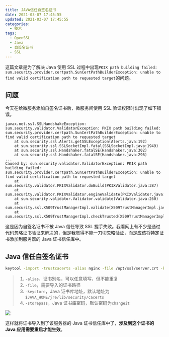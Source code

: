 ```yaml
---
title: JAVA信任自签名证书
date: 2021-03-07 17:45:55
updated: 2021-03-07 17:45:55
categories:
  - 技术
tags:
  - OpenSSL
  - Java
  - 自签名证书
  - SSL
---
```


这篇文章是为了解决 Java 使用 SSL 过程中出现`PKIX path building failed: sun.security.provider.certpath.SunCertPathBuilderException: unable to find valid certification path to requested target`的问题。

<!--more-->

## 问题

今天在给微服务添加自签名证书后，微服务间使用 SSL 验证权限时出现了如下错误。

```log
javax.net.ssl.SSLHandshakeException: sun.security.validator.ValidatorException: PKIX path building failed: sun.security.provider.certpath.SunCertPathBuilderException: unable to find valid certification path to requested target
    at sun.security.ssl.Alerts.getSSLException(Alerts.java:192)
    at sun.security.ssl.SSLSocketImpl.fatal(SSLSocketImpl.java:1949)
    at sun.security.ssl.Handshaker.fatalSE(Handshaker.java:302)
    at sun.security.ssl.Handshaker.fatalSE(Handshaker.java:296)
...
Caused by: sun.security.validator.ValidatorException: PKIX path building failed: sun.security.provider.certpath.SunCertPathBuilderException: unable to find valid certification path to requested target
    at sun.security.validator.PKIXValidator.doBuild(PKIXValidator.java:387)
    at sun.security.validator.PKIXValidator.engineValidate(PKIXValidator.java:292)
    at sun.security.validator.Validator.validate(Validator.java:260)
    at sun.security.ssl.X509TrustManagerImpl.validate(X509TrustManagerImpl.java:324)
    at sun.security.ssl.X509TrustManagerImpl.checkTrusted(X509TrustManagerImpl.java:229)
```

这是因为自签名证书不被 Java 信任导致 SSL 握手失败。我看网上有不少是通过代码忽略证书验证来解决的，但是我觉得不能一刀切忽略验证，而是应该将特定证书添加到服务器的 Java 证书信任库中。

## Java 信任自签名证书

```bash
keytool -import -trustcacerts -alias nginx -file /opt/ssl/server.crt -keystore $JAVA_HOME/jre/lib/security/cacerts -storepass changeit -keyalg RSAs -noprompt
```

> 1. `-alias`，证书别名，可以任意填写，但不能重复
> 2. `-file`，需要导入的证书路径
> 3. `-keystore`，Java 证书库地址，默认地址为`$JAVA_HOME/jre/lib/security/cacerts`
> 4. `-storepass`，Java 证书库密码，默认密码为`changeit`

![](https://img.iszy.xyz/20210309181047.png?x-oss-process=style/big)

这样就将证书导入到了该服务器的 Java 证书信任库中了，**涉及到这个证书的 Java 应用需要重启才能生效**。
